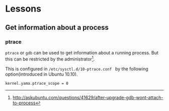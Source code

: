 # Lessons

## Get information about a process

### ptrace
`ptrace` or `gdb` can be used to get information about a running process.
But this can be restricted by the administrator[^1].

This is configured in `/etc/sysctl.d/10-ptrace.conf `
by the following option(introduced in Ubuntu 10.10).

```
kernel.yama.ptrace_scope = 0
```


[^1]: http://askubuntu.com/questions/41629/after-upgrade-gdb-wont-attach-to-process
